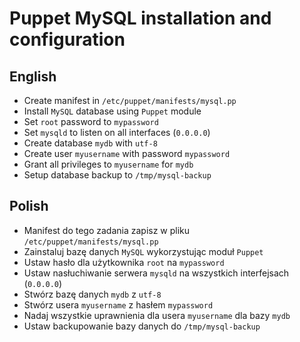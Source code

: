 # Puppet MySQL installation and configuration

## English

- Create manifest in `/etc/puppet/manifests/mysql.pp`
- Install `MySQL` database using `Puppet` module
- Set `root` password to `mypassword`
- Set `mysqld` to listen on all interfaces (`0.0.0.0`)
- Create database `mydb` with `utf-8`
- Create user `myusername` with password `mypassword`
- Grant all privileges to `myusername` for `mydb`
- Setup database backup to `/tmp/mysql-backup`

## Polish

- Manifest do tego zadania zapisz w pliku `/etc/puppet/manifests/mysql.pp`
- Zainstaluj bazę danych `MySQL` wykorzystując moduł `Puppet`
- Ustaw hasło dla użytkownika `root` na `mypassword`
- Ustaw nasłuchiwanie serwera `mysqld` na wszystkich interfejsach (`0.0.0.0`)
- Stwórz bazę danych `mydb` z `utf-8`
- Stwórz usera `myusername` z hasłem `mypassword`
- Nadaj wszystkie uprawnienia dla usera `myusername` dla bazy `mydb`
- Ustaw backupowanie bazy danych do `/tmp/mysql-backup`
